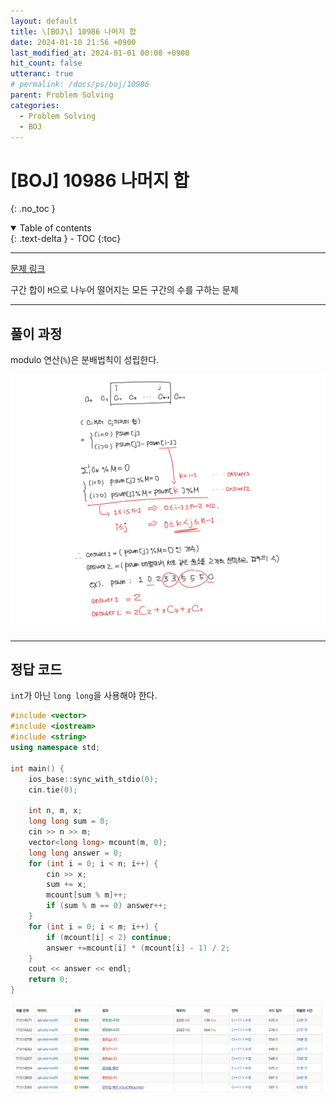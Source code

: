 ```yaml
---
layout: default
title: \[BOJ\] 10986 나머지 합
date: 2024-01-10 21:56 +0900
last_modified_at: 2024-01-01 00:00 +0900
hit_count: false
utteranc: true
# permalink: /docs/ps/boj/10986
parent: Problem Solving
categories:
  - Problem Solving
  - BOJ
---
```


# \[BOJ\] 10986 나머지 합
{: .no_toc }
<details open markdown="block">
  <summary>
    Table of contents
  </summary>
  {: .text-delta }
- TOC
{:toc}
</details>

<hr>

[문제 링크](https://www.acmicpc.net/problem/10986)

구간 합이 `M`으로 나누어 떨어지는 모든 구간의 수를 구하는 문제

<hr>

## 풀이 과정

modulo 연산(`%`)은 분배법칙이 성립한다.

<img src="/assets/images/boj/10986-solution.jpeg" alt="solution" />

<hr>

## 정답 코드

`int`가 아닌 `long long`을 사용해야 한다.

```cpp
#include <vector>
#include <iostream>
#include <string>
using namespace std;

int main() {
    ios_base::sync_with_stdio(0);
	cin.tie(0);

    int n, m, x;
    long long sum = 0;
    cin >> n >> m;
    vector<long long> mcount(m, 0);
    long long answer = 0;
    for (int i = 0; i < n; i++) {
        cin >> x;
        sum += x;
        mcount[sum % m]++;
        if (sum % m == 0) answer++;
    }
    for (int i = 0; i < m; i++) {
        if (mcount[i] < 2) continue;
        answer +=mcount[i] * (mcount[i] - 1) / 2;
    }
    cout << answer << endl;
    return 0;
}

```

<img src="/assets/images/boj/10986-result.png" alt="채점결과" />

